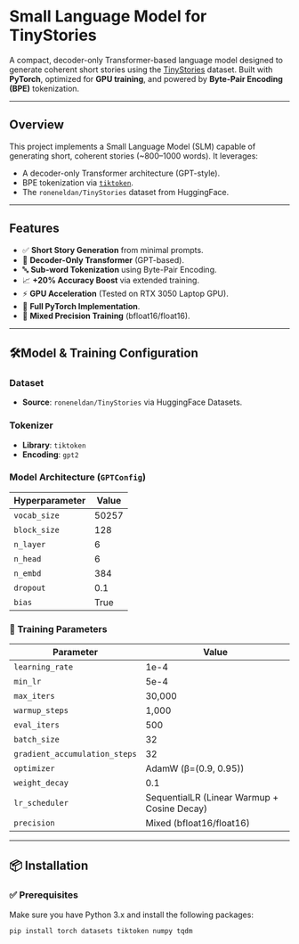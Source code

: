 # Small Language Model for TinyStories

A compact, decoder-only Transformer-based language model designed to generate coherent short stories using the [TinyStories](https://huggingface.co/datasets/roneneldan/TinyStories) dataset. 
Built with **PyTorch**, optimized for **GPU training**, and powered by **Byte-Pair Encoding (BPE)** tokenization.

---

## Overview

This project implements a Small Language Model (SLM) capable of generating short, coherent stories (~800–1000 words). It leverages:

- A decoder-only Transformer architecture (GPT-style).
- BPE tokenization via [`tiktoken`](https://github.com/openai/tiktoken).
- The `roneneldan/TinyStories` dataset from HuggingFace.

---

## Features

- ✅ **Short Story Generation** from minimal prompts.
- 🧠 **Decoder-Only Transformer** (GPT-based).
- 🔤 **Sub-word Tokenization** using Byte-Pair Encoding.
- 📈 **+20% Accuracy Boost** via extended training.
- ⚡ **GPU Acceleration** (Tested on RTX 3050 Laptop GPU).
- 🔧 **Full PyTorch Implementation**.
- 🎯 **Mixed Precision Training** (bfloat16/float16).

---

## 🛠Model & Training Configuration

### Dataset
- **Source**: `roneneldan/TinyStories` via HuggingFace Datasets.

### Tokenizer
- **Library**: `tiktoken`
- **Encoding**: `gpt2`

### Model Architecture (`GPTConfig`)

| Hyperparameter | Value     |
|----------------|-----------|
| `vocab_size`   | 50257     |
| `block_size`   | 128       |
| `n_layer`      | 6         |
| `n_head`       | 6         |
| `n_embd`       | 384       |
| `dropout`      | 0.1       |
| `bias`         | True      |

### 🎯 Training Parameters

| Parameter                     | Value                  |
|-------------------------------|------------------------|
| `learning_rate`               | 1e-4                   |
| `min_lr`                      | 5e-4                   |
| `max_iters`                   | 30,000                 |
| `warmup_steps`                | 1,000                  |
| `eval_iters`                  | 500                    |
| `batch_size`                  | 32                     |
| `gradient_accumulation_steps`| 32                     |
| `optimizer`                   | AdamW (β=(0.9, 0.95))  |
| `weight_decay`                | 0.1                    |
| `lr_scheduler`                | SequentialLR (Linear Warmup + Cosine Decay) |
| `precision`                   | Mixed (bfloat16/float16) |

---

## 📦 Installation

### ✅ Prerequisites

Make sure you have Python 3.x and install the following packages:

```bash
pip install torch datasets tiktoken numpy tqdm

